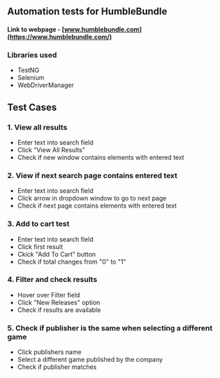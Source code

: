 ## Automation tests for HumbleBundle

#### Link to webpage - [www.humblebundle.com](https://www.humblebundle.com/)

### Libraries used 
* TestNG
* Selenium
* WebDriverManager

## Test Cases

### 1. View all results
* Enter text into search field
* Click "View All Results"
* Check if new window contains elements with entered text

### 2. View if next search page contains entered text
* Enter text into search field
* Click arrow in dropdown window to go to next page
* Check if next page contains elements with entered text

### 3. Add to cart test
* Enter text into search field
* Click first result
* Ckick "Add To Cart" button
* Check if total changes from "0" to "1"

### 4. Filter and check results
* Hover over Filter field
* Click "New Releases" option
* Check if results are available

### 5. Check if publisher is the same when selecting a different game
* Click publishers name
* Select a different game published by the company
* Check if publisher matches